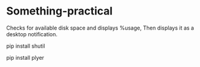 # Something-practical
Checks for available disk space and displays %usage, Then displays it as a desktop notification. 

pip install shutil 

pip install plyer
